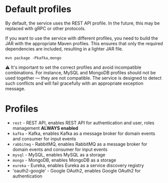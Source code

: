 # Default profiles

By default, the service uses the REST API profile. In the future, this may be replaced with gRPC or other protocols.

If you want to use the service with different profiles, you need to build the JAR with the appropriate Maven profiles.
This ensures that only the required dependencies are included, resulting in a lighter JAR file.

`mvn package -Pkafka,mongo`

⚠️ It's important to set the correct profiles and avoid incompatible combinations.
For instance, MySQL and MongoDB profiles should not be used together — they are not compatible.
The service is designed to detect such conflicts and will fail gracefully with an appropriate exception message.

# Profiles

- `rest` - REST API, enables REST API for authentication and user, roles management **ALWAYS enabled**
- `kafka` - Kafka, enables Kafka as a message broker for domain events and consumer for input events
- `rabbitmq` - RabbitMQ, enables RabbitMQ as a message broker for domain events and consumer for input events
- `mysql` - MySQL, enables MySQL as a storage
- `mongo` - MongoDB, enables MongoDB as a storage
- `eureka` - Eureka, enables Eureka as a service discovery registry
- 'oauth2-google' - Google OAuth2, enables Google OAuth2 for authentication